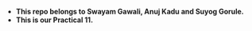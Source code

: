 - **This repo belongs to Swayam Gawali, Anuj Kadu and Suyog Gorule.**
- **This is our Practical 11.**